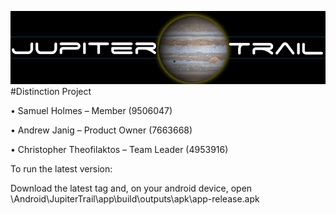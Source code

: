 ![logo](https://raw.githubusercontent.com/Andrewjanig/JupiterTrail/master/Android/Images/logo.jpg)
#Distinction Project

•	Samuel Holmes – Member (9506047)

•	Andrew Janig – Product Owner (7663668)

•	Christopher Theofilaktos – Team Leader (4953916)


To run the latest version:

Download the latest tag and, on your android device, open \Android\JupiterTrail\app\build\outputs\apk\app-release.apk
